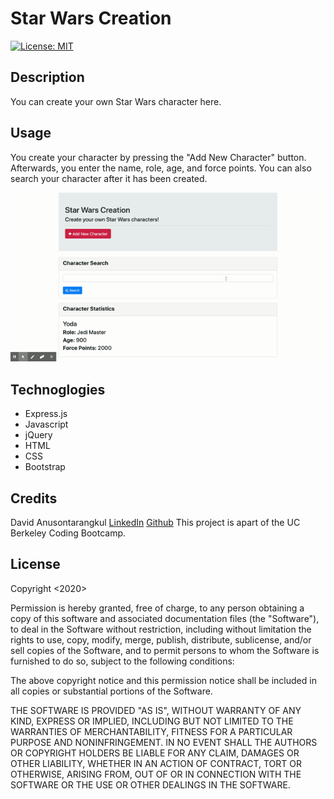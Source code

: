 # Star Wars Creation

[![License: MIT](https://img.shields.io/badge/License-MIT-blue.svg)](https://opensource.org/licenses/MIT)

## Description

You can create your own Star Wars character here.

## Usage

You create your character by pressing the "Add New Character" button. Afterwards, you enter the name, role, age, and force points. You can also search your character after it has been created.

![gif](./images/gif.gif)

## Technoglogies

- Express.js
- Javascript
- jQuery
- HTML
- CSS
- Bootstrap

## Credits

David Anusontarangkul
[LinkedIn](https://www.linkedin.com/in/anusontarangkul/)
[Github](https://github.com/anusontarangkul)
This project is apart of the UC Berkeley Coding Bootcamp.

## License

Copyright <2020> <Anusontarangkul>

Permission is hereby granted, free of charge, to any person obtaining a copy of this software and associated documentation files (the "Software"), to deal in the Software without restriction, including without limitation the rights to use, copy, modify, merge, publish, distribute, sublicense, and/or sell copies of the Software, and to permit persons to whom the Software is furnished to do so, subject to the following conditions:

The above copyright notice and this permission notice shall be included in all copies or substantial portions of the Software.

THE SOFTWARE IS PROVIDED "AS IS", WITHOUT WARRANTY OF ANY KIND, EXPRESS OR IMPLIED, INCLUDING BUT NOT LIMITED TO THE WARRANTIES OF MERCHANTABILITY, FITNESS FOR A PARTICULAR PURPOSE AND NONINFRINGEMENT. IN NO EVENT SHALL THE AUTHORS OR COPYRIGHT HOLDERS BE LIABLE FOR ANY CLAIM, DAMAGES OR OTHER LIABILITY, WHETHER IN AN ACTION OF CONTRACT, TORT OR OTHERWISE, ARISING FROM, OUT OF OR IN CONNECTION WITH THE SOFTWARE OR THE USE OR OTHER DEALINGS IN THE SOFTWARE.
